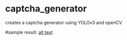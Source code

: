 # captcha_generator
creates a captcha generator using YOLOv3 and openCV

#sample result:
[alt text](https://github.com/Tab-sp/captcha_generator/blob/main/sample_result.jpg?raw=true)
